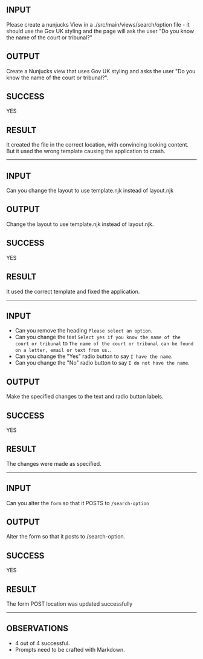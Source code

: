 ## INPUT
Please create a nunjucks View in a ./src/main/views/search/option file - it should use the Gov UK styling and the page will ask the user "Do you know the name of the court or tribunal?"

## OUTPUT
Create a Nunjucks view that uses Gov UK styling and asks the user "Do you know the name of the court or tribunal?".

## SUCCESS
YES

## RESULT
It created the file in the correct location, with convincing looking content. But it used the wrong template causing the application to crash.

-----

## INPUT
Can you change the layout to use template.njk instead of layout.njk

## OUTPUT
Change the layout to use template.njk instead of layout.njk.

## SUCCESS
YES

## RESULT
It used the correct template and fixed the application.

-----

## INPUT
* Can you remove the heading `Please select an option`.
* Can you change the text `Select yes if you know the name of the court or tribunal` to `The name of the court or tribunal can be found on a letter, email or text from us.`.
* Can you change the "Yes" radio button to say `I have the name`.
* Can you change the "No" radio button to say `I do not have the name`.

## OUTPUT
Make the specified changes to the text and radio button labels.

## SUCCESS
YES

## RESULT
The changes were made as specified.

-----

## INPUT
Can you alter the `form` so that it POSTS to `/search-option`

## OUTPUT
Alter the form so that it posts to /search-option.

## SUCCESS
YES

## RESULT
The form POST location was updated successfully

-----

## OBSERVATIONS
* 4 out of 4 successful.
* Prompts need to be crafted with Markdown.


